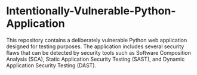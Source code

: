 # Intentionally-Vulnerable-Python-Application
This repository contains a deliberately vulnerable Python web application designed for testing purposes. The application includes several security flaws that can be detected by security tools such as Software Composition Analysis (SCA), Static Application Security Testing (SAST), and Dynamic Application Security Testing (DAST).
